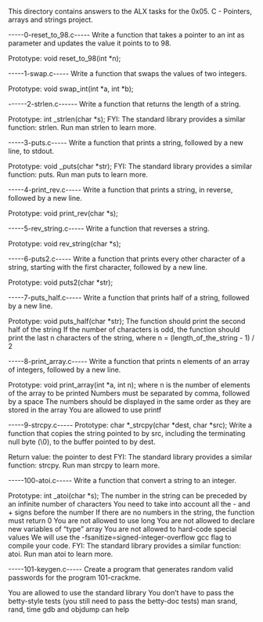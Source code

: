 This directory contains answers to the ALX tasks for the 0x05. C - Pointers, arrays and strings project.



-----0-reset_to_98.c-----
Write a function that takes a pointer to an int as parameter and updates the value it points to to 98.

Prototype: void reset_to_98(int *n);





-----1-swap.c-----
Write a function that swaps the values of two integers.

Prototype: void swap_int(int *a, int *b);




------2-strlen.c------
Write a function that returns the length of a string.

Prototype: int _strlen(char *s);
FYI: The standard library provides a similar function: strlen. Run man strlen to learn more.




-----3-puts.c-----
Write a function that prints a string, followed by a new line, to stdout.

Prototype: void _puts(char *str);
FYI: The standard library provides a similar function: puts. Run man puts to learn more.




-----4-print_rev.c-----
Write a function that prints a string, in reverse, followed by a new line.

Prototype: void print_rev(char *s);




-----5-rev_string.c-----
Write a function that reverses a string.

Prototype: void rev_string(char *s);




-----6-puts2.c-----
Write a function that prints every other character of a string, starting with the first character, followed by a new line.

Prototype: void puts2(char *str);




-----7-puts_half.c-----
Write a function that prints half of a string, followed by a new line.

Prototype: void puts_half(char *str);
The function should print the second half of the string
If the number of characters is odd, the function should print the last n characters of the string, where n = (length_of_the_string - 1) / 2




-----8-print_array.c-----
Write a function that prints n elements of an array of integers, followed by a new line.

Prototype: void print_array(int *a, int n);
where n is the number of elements of the array to be printed
Numbers must be separated by comma, followed by a space
The numbers should be displayed in the same order as they are stored in the array
You are allowed to use printf




-----9-strcpy.c-----
Prototype: char *_strcpy(char *dest, char *src);
Write a function that copies the string pointed to by src, including the terminating null byte (\0), to the buffer pointed to by dest.

Return value: the pointer to dest
FYI: The standard library provides a similar function: strcpy. Run man strcpy to learn more.




-----100-atoi.c-----
Write a function that convert a string to an integer.

Prototype: int _atoi(char *s);
The number in the string can be preceded by an infinite number of characters
You need to take into account all the - and + signs before the number
If there are no numbers in the string, the function must return 0
You are not allowed to use long
You are not allowed to declare new variables of “type” array
You are not allowed to hard-code special values
We will use the -fsanitize=signed-integer-overflow gcc flag to compile your code.
FYI: The standard library provides a similar function: atoi. Run man atoi to learn more.




-----101-keygen.c-----
Create a program that generates random valid passwords for the program 101-crackme.

You are allowed to use the standard library
You don’t have to pass the betty-style tests (you still need to pass the betty-doc tests)
man srand, rand, time
gdb and objdump can help
